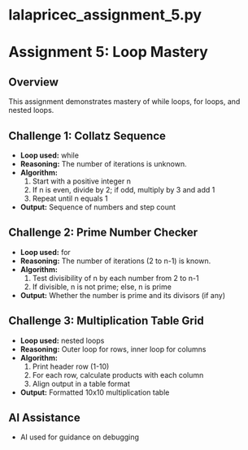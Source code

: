 # lalapricec_assignment_5.py
# Assignment 5: Loop Mastery

## Overview
This assignment demonstrates mastery of while loops, for loops, and nested loops.

## Challenge 1: Collatz Sequence
- **Loop used:** while
- **Reasoning:** The number of iterations is unknown.
- **Algorithm:** 
  1. Start with a positive integer n
  2. If n is even, divide by 2; if odd, multiply by 3 and add 1
  3. Repeat until n equals 1
- **Output:** Sequence of numbers and step count

## Challenge 2: Prime Number Checker
- **Loop used:** for
- **Reasoning:** The number of iterations (2 to n-1) is known.
- **Algorithm:**
  1. Test divisibility of n by each number from 2 to n-1
  2. If divisible, n is not prime; else, n is prime
- **Output:** Whether the number is prime and its divisors (if any)

## Challenge 3: Multiplication Table Grid
- **Loop used:** nested loops
- **Reasoning:** Outer loop for rows, inner loop for columns
- **Algorithm:**
  1. Print header row (1-10)
  2. For each row, calculate products with each column
  3. Align output in a table format
- **Output:** Formatted 10x10 multiplication table

## AI Assistance
- AI used for guidance on debugging

